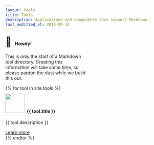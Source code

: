 ```yaml
---
layout: tools
title: Tools
description: Applications and components that support Markdown.
last_modified_at: 2019-09-14
---
```


<div class="row">
  <div class="col-sm-3" style="padding-top:20px">
    <div class="card" style="width: 16rem;">
      <div class="card-body">
        <h4 class="card-title no-anchor" style="margin-top: -20px"><span class="emoji" style="font-size:30px">👋</span>&nbsp;&nbsp;&nbsp;Howdy!</h4>
        <p class="card-text">This is only the start of a Markdown tool directory. Creating this information will take some time, so please pardon the dust while we build this out.</p>
      </div>
    </div>
  </div>

  {% for tool in site.tools %}
  <div class="col-sm-3" style="padding-top:20px">
    <div class="card" style="width: 16rem;">
      <div class="card-body">
        <h4 class="card-title no-anchor" style="margin-top: -20px"><img src="/assets/images/tool-icons/{{ tool.icon }}" style="width:60px; margin-top:-5px">&nbsp;&nbsp;{{ tool.title }}</h4>
        <p class="card-text">{{ tool.description }}</p>
        <a href="{{ tool.url }}" class="btn btn-outline-secondary btn-sm">Learn more</a>
      </div>
    </div>
  </div>
  {% endfor %}
</div>
